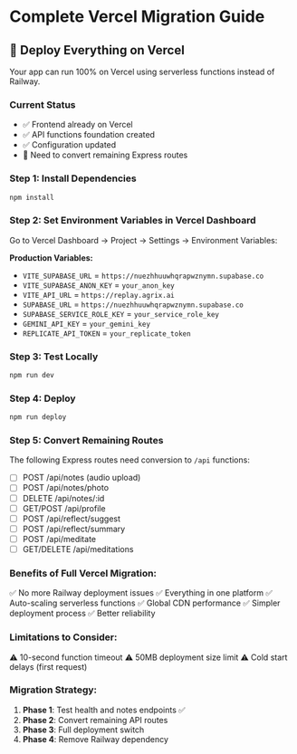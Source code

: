 # Complete Vercel Migration Guide

## 🚀 Deploy Everything on Vercel

Your app can run 100% on Vercel using serverless functions instead of Railway.

### Current Status
- ✅ Frontend already on Vercel
- ✅ API functions foundation created
- ✅ Configuration updated
- 🔄 Need to convert remaining Express routes

### Step 1: Install Dependencies
```bash
npm install
```

### Step 2: Set Environment Variables in Vercel Dashboard
Go to Vercel Dashboard → Project → Settings → Environment Variables:

**Production Variables:**
- `VITE_SUPABASE_URL` = `https://nuezhhuuwhqrapwznymn.supabase.co`
- `VITE_SUPABASE_ANON_KEY` = `your_anon_key`
- `VITE_API_URL` = `https://replay.agrix.ai`
- `SUPABASE_URL` = `https://nuezhhuuwhqrapwznymn.supabase.co`
- `SUPABASE_SERVICE_ROLE_KEY` = `your_service_role_key`
- `GEMINI_API_KEY` = `your_gemini_key`
- `REPLICATE_API_TOKEN` = `your_replicate_token`

### Step 3: Test Locally
```bash
npm run dev
```

### Step 4: Deploy
```bash
npm run deploy
```

### Step 5: Convert Remaining Routes
The following Express routes need conversion to `/api` functions:
- [ ] POST /api/notes (audio upload)
- [ ] POST /api/notes/photo 
- [ ] DELETE /api/notes/:id
- [ ] GET/POST /api/profile
- [ ] POST /api/reflect/suggest
- [ ] POST /api/reflect/summary
- [ ] POST /api/meditate
- [ ] GET/DELETE /api/meditations

### Benefits of Full Vercel Migration:
✅ No more Railway deployment issues
✅ Everything in one platform
✅ Auto-scaling serverless functions
✅ Global CDN performance
✅ Simpler deployment process
✅ Better reliability

### Limitations to Consider:
⚠️ 10-second function timeout
⚠️ 50MB deployment size limit
⚠️ Cold start delays (first request)

### Migration Strategy:
1. **Phase 1**: Test health and notes endpoints ✅
2. **Phase 2**: Convert remaining API routes
3. **Phase 3**: Full deployment switch
4. **Phase 4**: Remove Railway dependency